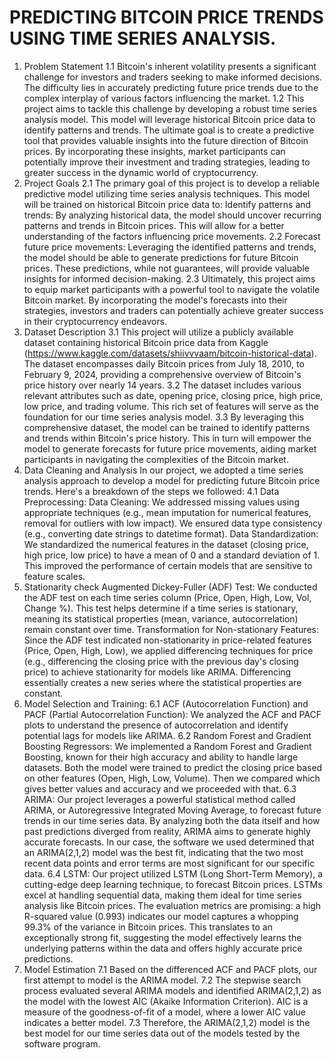 # PREDICTING BITCOIN PRICE TRENDS USING TIME SERIES ANALYSIS.
1. Problem Statement
1.1 Bitcoin's inherent volatility presents a significant challenge for investors and traders seeking to make informed decisions. The difficulty lies in accurately predicting future price trends due to the complex interplay of various factors influencing the market.
1.2 This project aims to tackle this challenge by developing a robust time series analysis model. This model will leverage historical Bitcoin price data to identify patterns and trends. The ultimate goal is to create a predictive tool that provides valuable insights into the future direction of Bitcoin prices. By incorporating these insights, market participants can potentially improve their investment and trading strategies, leading to greater success in the dynamic world of cryptocurrency.
2. Project Goals
2.1 The primary goal of this project is to develop a reliable predictive model utilizing time series analysis techniques. This model will be trained on historical Bitcoin price data to: Identify patterns and trends: By analyzing historical data, the model should uncover recurring patterns and trends in Bitcoin prices. This will allow for a better understanding of the factors influencing price movements.
2.2 Forecast future price movements: Leveraging the identified patterns and trends, the model should be able to generate predictions for future Bitcoin prices. These predictions, while not guarantees, will provide valuable insights for informed decision-making.
2.3 Ultimately, this project aims to equip market participants with a powerful tool to navigate the volatile Bitcoin market. By incorporating the model's forecasts into their strategies, investors and traders can potentially achieve greater success in their cryptocurrency endeavors.
4. Dataset Description
3.1 This project will utilize a publicly available dataset containing historical Bitcoin price data from Kaggle (https://www.kaggle.com/datasets/shiivvvaam/bitcoin-historical-data). The dataset encompasses daily Bitcoin prices from July 18, 2010, to February 9, 2024, providing a comprehensive overview of Bitcoin's price history over nearly 14 years.
3.2 The dataset includes various relevant attributes such as date, opening price, closing price, high price, low price, and trading volume. This rich set of features will serve as the foundation for our time series analysis model.
3.3 By leveraging this comprehensive dataset, the model can be trained to identify patterns and trends within Bitcoin's price history. This in turn will empower the model to generate forecasts for future price movements, aiding market participants in navigating the complexities of the Bitcoin market.
5. Data Cleaning and Analysis
In our project, we adopted a time series analysis approach to develop a model for predicting future Bitcoin price trends. Here's a breakdown of the steps we followed:
4.1 Data Preprocessing:
Data Cleaning: We addressed missing values using appropriate techniques (e.g., mean imputation for numerical features, removal for outliers with low impact). We ensured data type consistency (e.g., converting date strings to datetime format).
Data Standardization: We standardized the numerical features in the dataset (closing price, high price, low price) to have a mean of 0 and a standard deviation of 1. This improved the performance of certain models that are sensitive to feature scales.
6. Stationarity check
Augmented Dickey-Fuller (ADF) Test: We conducted the ADF test on each time series column (Price, Open, High, Low, Vol, Change %). This test helps determine if a time series is stationary, meaning its statistical properties (mean, variance, autocorrelation) remain constant over time.
Transformation for Non-stationary Features:
Since the ADF test indicated non-stationarity in price-related features (Price, Open, High, Low), we applied differencing techniques for price (e.g., differencing the closing price with the previous day's closing price) to achieve stationarity for models like ARIMA. Differencing essentially creates a new series where the statistical properties are constant.
7. Model Selection and Training:
6.1 ACF (Autocorrelation Function) and PACF (Partial Autocorrelation Function): We analyzed the ACF and PACF plots to understand the presence of autocorrelation and identify potential lags for models like ARIMA.
6.2 Random Forest and Gradient Boosting Regressors: We implemented a Random Forest and Gradient Boosting, known for their high accuracy and ability to handle large datasets. Both the model were trained to predict the closing price based on other features (Open, High, Low, Volume). Then we compared which gives better values and accuracy and we proceeded with that.
6.3 ARIMA: Our project leverages a powerful statistical method called ARIMA, or Autoregressive Integrated Moving Average, to forecast future trends in our time series data. By analyzing both the data itself and how past predictions diverged from reality, ARIMA aims to generate highly accurate forecasts. In our case, the software we used determined that an ARIMA(2,1,2) model was the best fit, indicating that the two most recent data points and error terms are most significant for our specific data.
6.4 LSTM: Our project utilized LSTM (Long Short-Term Memory), a cutting-edge deep learning technique, to forecast Bitcoin prices. LSTMs excel at handling sequential data, making them ideal for time series analysis like Bitcoin prices. The evaluation metrics are promising: a high R-squared value (0.993) indicates our model captures a whopping 99.3% of the variance in Bitcoin prices. This translates to an exceptionally strong fit, suggesting the model effectively learns the underlying patterns within the data and offers highly accurate price predictions.
8. Model Estimation
7.1 Based on the differenced ACF and PACF plots, our first attempt to model is the ARIMA model.
7.2 The stepwise search process evaluated several ARIMA models and identified ARIMA(2,1,2) as the model with the lowest AIC (Akaike Information Criterion). AIC is a measure of the goodness-of-fit of a model, where a lower AIC value indicates a better model.
7.3 Therefore, the ARIMA(2,1,2) model is the best model for our time series data out of the models tested by the software program.
